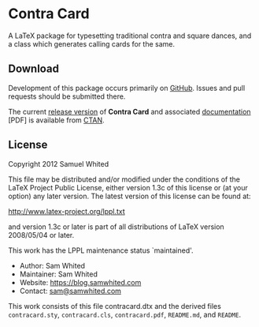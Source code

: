 # Contra Card

A LaTeX package for typesetting traditional contra and square dances, and a
class which generates calling cards for the same.

## Download

Development of this package occurs primarily on
[GitHub](https://github.com/SamWhited/contracard). Issues and pull
requests should be submitted there.

The current [release
version](http://ctan.org/tex-archive/macros/latex/contrib/contracard) of
**Contra Card** and associated
[documentation](http://mirrors.ctan.org/macros/latex/contrib/contracard/contracard.pdf)
[PDF] is available from [CTAN](http://ctan.org/pkg/contracard).

## License

Copyright 2012 Samuel Whited

This file may be distributed and/or modified under the conditions of the LaTeX
Project Public License, either version 1.3c of this license or (at your option)
any later version. The latest version of this license can be found at:

http://www.latex-project.org/lppl.txt

and version 1.3c or later is part of all distributions of LaTeX version
2008/05/04 or later.

This work has the LPPL maintenance status `maintained'.

- Author:     Sam Whited
- Maintainer: Sam Whited
- Website:    https://blog.samwhited.com
- Contact:    sam@samwhited.com

This work consists of this file contracard.dtx and the derived files
`contracard.sty`, `contracard.cls`, `contracard.pdf`, `README.md`, and `README`.
